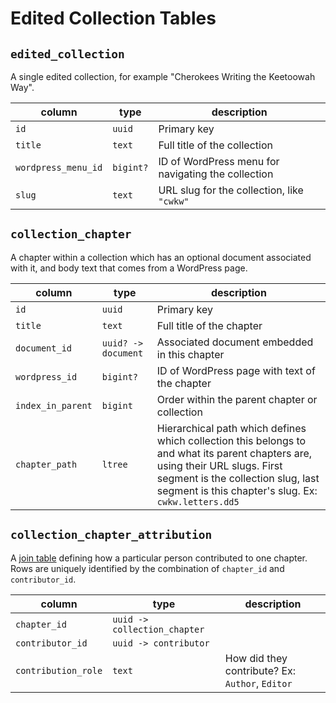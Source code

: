 # Edited Collection Tables

## `edited_collection`

A single edited collection, for example "Cherokees Writing the Keetoowah Way".

| column              | type      | description                                        |
|---------------------|-----------|----------------------------------------------------|
| `id`                | `uuid`    | Primary key                                        |
| `title`             | `text`    | Full title of the collection                       |
| `wordpress_menu_id` | `bigint?` | ID of WordPress menu for navigating the collection |
| `slug`              | `text`    | URL slug for the collection, like `"cwkw"`         |

## `collection_chapter`

A chapter within a collection which has an optional document associated with it, and body text that comes from a WordPress page.

| column            | type                | description                                                                                                                                                                                                                 |
|-------------------|---------------------|-----------------------------------------------------------------------------------------------------------------------------------------------------------------------------------------------------------------------------|
| `id`              | `uuid`              | Primary key                                                                                                                                                                                                                 |
| `title`           | `text`              | Full title of the chapter                                                                                                                                                                                                   |
| `document_id`     | `uuid? -> document` | Associated document embedded in this chapter                                                                                                                                                                                |
| `wordpress_id`    | `bigint?`           | ID of WordPress page with text of the chapter                                                                                                                                                                               |
| `index_in_parent` | `bigint`            | Order within the parent chapter or collection                                                                                                                                                                               |
| `chapter_path`    | `ltree`             | Hierarchical path which defines which collection this belongs to and what its parent chapters are, using their URL slugs. First segment is the collection slug, last segment is this chapter's slug. Ex: `cwkw.letters.dd5` |

## `collection_chapter_attribution`

A [join table](https://learn.co/lessons/sql-join-tables-readme) defining how a particular person contributed to one chapter.
Rows are uniquely identified by the combination of `chapter_id` and `contributor_id`.

| column              | type                         | description                                     |
|---------------------|------------------------------|-------------------------------------------------|
| `chapter_id`        | `uuid -> collection_chapter` |                                                 |
| `contributor_id`    | `uuid -> contributor`        |                                                 |
| `contribution_role` | `text`                       | How did they contribute? Ex: `Author`, `Editor` |
